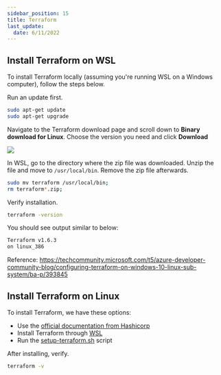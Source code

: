 ```yaml
---
sidebar_position: 15
title: Terraform  
last_update:
  date: 6/11/2022
---
```



## Install Terraform on WSL 

To install Terraform locally (assuming you're running WSL on a Windows computer), follow the steps below.

Run an update first.

```bash
sudo apt-get update 
sudo apt-get upgrade  
```

Navigate to the Terraform download page and scroll down to **Binary download for Linux**. Choose the version you need and click **Download**

<div class='img-center'>

![](/img/docs/install-terraform-on-wsl.png)

</div>

In WSL, go to the directory where the zip file was downloaded. 
Unzip the file and move to `/usr/local/bin`. Remove the zip file afterwards.

```bash
sudo mv terraform /usr/local/bin; 
rm terraform*.zip; 
```

Verify installation.

```bash
terraform -version
```

You should see output similar to below:

```bash
Terraform v1.6.3
on linux_386 
```

Reference: https://techcommunity.microsoft.com/t5/azure-developer-community-blog/configuring-terraform-on-windows-10-linux-sub-system/ba-p/393845

## Install Terraform on Linux

To install Terraform, we have these options:

- Use the [official documentation from Hashicorp](https://learn.hashicorp.com/tutorials/terraform/install-cli)
- Install Terraform through [WSL](003-Install-Terraform-on-WSL.md)
- Run the [setup-terraform.sh](../../../scripts/run-setup-terraform.sh) script

After installing, verify.
```bash
terraform -v 
```
